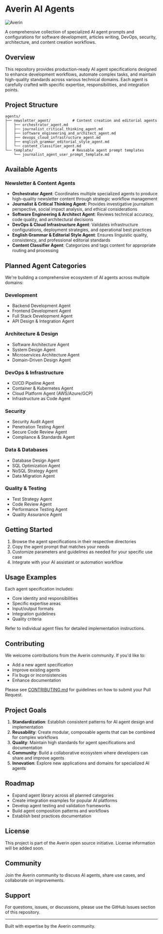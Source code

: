 # Averin AI Agents

![Averin](averin.png)

A comprehensive collection of specialized AI agent prompts and configurations for software development, articles writing, DevOps, security, architecture, and content creation workflows.

## Overview

This repository provides production-ready AI agent specifications designed to enhance development workflows, automate complex tasks, and maintain high-quality standards across various technical domains. Each agent is carefully crafted with specific expertise, responsibilities, and integration points.

## Project Structure

```
agents/
├── newsletter_agent/          # Content creation and editorial agents
│   ├── orchestrator_agent.md
│   ├── journalist_critical_thinking_agent.md
│   ├── software_engineering_and_architect_agent.md
│   ├── devops_cloud_infrastructure_agent.md
│   ├── english_grammar_editorial_style_agent.md
│   └── content_classifier_agent.md
└── template/                  # Reusable agent prompt templates
    └── journalist_agent_user_prompt_template.md
```

## Available Agents

### Newsletter & Content Agents

- **Orchestrator Agent**: Coordinates multiple specialized agents to produce high-quality newsletter content through strategic workflow management
- **Journalist & Critical Thinking Agent**: Provides investigative journalism perspective, social impact analysis, and ethical considerations
- **Software Engineering & Architect Agent**: Reviews technical accuracy, code quality, and architectural decisions
- **DevOps & Cloud Infrastructure Agent**: Validates infrastructure configurations, deployment strategies, and operational best practices
- **English Grammar & Editorial Style Agent**: Ensures linguistic quality, consistency, and professional editorial standards
- **Content Classifier Agent**: Categorizes and tags content for appropriate routing and processing

## Planned Agent Categories

We're building a comprehensive ecosystem of AI agents across multiple domains:

### Development
- Backend Development Agent
- Frontend Development Agent
- Full Stack Development Agent
- API Design & Integration Agent

### Architecture & Design
- Software Architecture Agent
- System Design Agent
- Microservices Architecture Agent
- Domain-Driven Design Agent

### DevOps & Infrastructure
- CI/CD Pipeline Agent
- Container & Kubernetes Agent
- Cloud Platform Agent (AWS/Azure/GCP)
- Infrastructure as Code Agent

### Security
- Security Audit Agent
- Penetration Testing Agent
- Secure Code Review Agent
- Compliance & Standards Agent

### Data & Databases
- Database Design Agent
- SQL Optimization Agent
- NoSQL Strategy Agent
- Data Migration Agent

### Quality & Testing
- Test Strategy Agent
- Code Review Agent
- Performance Testing Agent
- Quality Assurance Agent

## Getting Started

1. Browse the agent specifications in their respective directories
2. Copy the agent prompt that matches your needs
3. Customize parameters and guidelines as needed for your specific use case
4. Integrate with your AI assistant or automation workflow

## Usage Examples

Each agent specification includes:
- Core identity and responsibilities
- Specific expertise areas
- Input/output formats
- Integration guidelines
- Quality criteria

Refer to individual agent files for detailed implementation instructions.

## Contributing

We welcome contributions from the Averin community. If you'd like to:
- Add a new agent specification
- Improve existing agents
- Fix bugs or inconsistencies
- Enhance documentation

Please see [CONTRIBUTING.md](CONTRIBUTING.md) for guidelines on how to submit your Pull Request.

## Project Goals

1. **Standardization**: Establish consistent patterns for AI agent design and implementation
2. **Reusability**: Create modular, composable agents that can be combined for complex workflows
3. **Quality**: Maintain high standards for agent specifications and documentation
4. **Community**: Build a collaborative ecosystem where developers can share and improve agents
5. **Innovation**: Explore new applications and domains for specialized AI agents

## Roadmap

- Expand agent library across all planned categories
- Create integration examples for popular AI platforms
- Develop agent testing and validation frameworks
- Build agent composition patterns and workflows
- Establish best practices documentation

## License

This project is part of the Averin open source initiative. License information will be added soon.

## Community

Join the Averin community to discuss AI agents, share use cases, and collaborate on improvements.

## Support

For questions, issues, or discussions, please use the GitHub Issues section of this repository.

---

Built with expertise by the Averin community.
